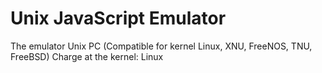 Unix JavaScript Emulator
===========

The emulator Unix PC (Compatible for kernel Linux, XNU, FreeNOS, TNU, FreeBSD)
Charge at the kernel: Linux
